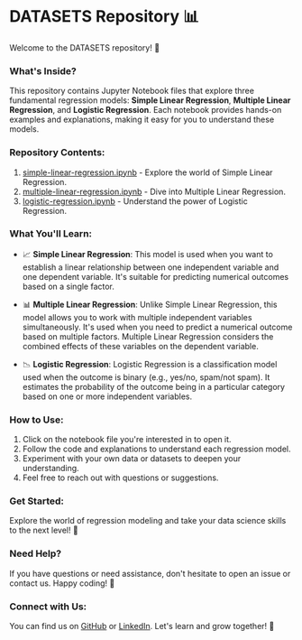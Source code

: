 # DATASETS Repository 📊

Welcome to the DATASETS repository! 🚀

### What's Inside?

This repository contains Jupyter Notebook files that explore three fundamental regression models: **Simple Linear Regression**, **Multiple Linear Regression**, and **Logistic Regression**. Each notebook provides hands-on examples and explanations, making it easy for you to understand these models.

### Repository Contents:

1. [simple-linear-regression.ipynb](./simple-linear-regression.ipynb) - Explore the world of Simple Linear Regression.
2. [multiple-linear-regression.ipynb](./multiple-linear-regression.ipynb) - Dive into Multiple Linear Regression.
3. [logistic-regression.ipynb](./logistic-regression.ipynb) - Understand the power of Logistic Regression.

### What You'll Learn:

- 📈 **Simple Linear Regression**: This model is used when you want to establish a linear relationship between one independent variable and one dependent variable. It's suitable for predicting numerical outcomes based on a single factor.

- 📊 **Multiple Linear Regression**: Unlike Simple Linear Regression, this model allows you to work with multiple independent variables simultaneously. It's used when you need to predict a numerical outcome based on multiple factors. Multiple Linear Regression considers the combined effects of these variables on the dependent variable.

- 📉 **Logistic Regression**: Logistic Regression is a classification model used when the outcome is binary (e.g., yes/no, spam/not spam). It estimates the probability of the outcome being in a particular category based on one or more independent variables.

### How to Use:

1. Click on the notebook file you're interested in to open it.
2. Follow the code and explanations to understand each regression model.
3. Experiment with your own data or datasets to deepen your understanding.
4. Feel free to reach out with questions or suggestions.

### Get Started:

Explore the world of regression modeling and take your data science skills to the next level! 🌟

### Need Help?

If you have questions or need assistance, don't hesitate to open an issue or contact us. Happy coding! 🤖

### Connect with Us:

You can find us on [GitHub](https://github.com/Vidhi1290) or [LinkedIn]([https://www.linkedin.com/in/yourusername](https://www.linkedin.com/in/vidhi-waghela-434663198/)https://www.linkedin.com/in/vidhi-waghela-434663198/). Let's learn and grow together! 🤝

